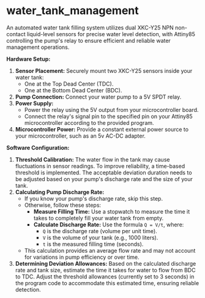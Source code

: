# water_tank_management
An automated water tank filling system utilizes dual XKC-Y25 NPN non-contact liquid-level sensors for precise water level detection, with Attiny85 controlling the pump's relay to ensure efficient and reliable water management operations.

**Hardware Setup:**

1. **Sensor Placement:** Securely mount two XKC-Y25 sensors inside your water tank:
    - One at the Top Dead Center (TDC).
    - One at the Bottom Dead Center (BDC).
2. **Pump Connection:** Connect your water pump to a 5V SPDT relay.
3. **Power Supply:**
    - Power the relay using the 5V output from your microcontroller board.
    - Connect the relay's signal pin to the specified pin on your Attiny85 microcontroller according to the provided program.
4. **Microcontroller Power:** Provide a constant external power source to your microcontroller, such as an 5v AC-DC adapter.

**Software Configuration:**

1. **Threshold Calibration:** The water flow in the tank may cause fluctuations in sensor readings. To improve reliability, a time-based threshold is implemented. The acceptable deviation duration needs to be adjusted based on your pump's discharge rate and the size of your tank.
2. **Calculating Pump Discharge Rate:**
    - If you know your pump's discharge rate, skip this step.
    - Otherwise, follow these steps:
        - **Measure Filling Time:** Use a stopwatch to measure the time it takes to completely fill your water tank from empty.
        - **Calculate Discharge Rate:** Use the formula `Q = V/t`, where:
            - `Q` is the discharge rate (volume per unit time).
            - `V` is the volume of your tank (e.g., 1000 liters).
            - `t` is the measured filling time (seconds).
    - This calculation provides an average flow rate and may not account for variations in pump efficiency or over time.
3. **Determining Deviation Allowances:** Based on the calculated discharge rate and tank size, estimate the time it takes for water to flow from BDC to TDC. Adjust the threshold allowances (currently set to 3 seconds) in the program code to accommodate this estimated time, ensuring reliable detection.
